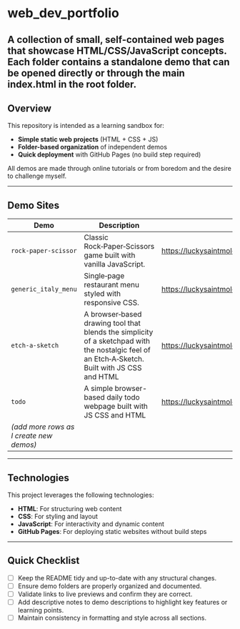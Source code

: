 # web_dev_portfolio

A collection of small, self-contained web pages that showcase  HTML/CSS/JavaScript concepts. Each folder contains a standalone demo that can be opened directly or through the main index.html in the root folder.
---

## Overview  

This repository is intended as a learning sandbox for:  
- **Simple static web projects** (HTML + CSS + JS)  
- **Folder-based organization** of independent demos  
- **Quick deployment** with GitHub Pages (no build step required)  

All demos are made through online tutorials or from boredom and the desire to challenge myself. 

---

## Demo Sites  

| Demo                | Description                                                               | Live Preview |
|---------------------|---------------------------------------------------------------------------|--------------|
| `rock-paper-scissor` | Classic Rock‑Paper‑Scissors game built with vanilla JavaScript.          | <https://luckysaintmolotov.github.io/web_dev_portfolio/rock-paper-scissor/index.html>
| `generic_italy_menu` | Single‑page restaurant menu styled with responsive CSS.                  | <https://luckysaintmolotov.github.io/web_dev_portfolio/single_page/generic_italy_menu/index.html>
| `etch-a-sketch` | A browser‑based drawing tool that blends the simplicity of a sketchpad with the nostalgic feel of an Etch‑A‑Sketch. Built with JS CSS and HTML |<https://luckysaintmolotov.github.io/web_dev_portfolio/etch-a-sketch/index.html>
|`todo`| A simple browser-based daily todo webpage built with JS CSS and HTML | <https://luckysaintmolotov.github.io/web_dev_portfolio/todo/index.html>
| *(add more rows as I create new demos)* |  |  |

---


## Technologies
This project leverages the following technologies:
- **HTML**: For structuring web content
- **CSS**: For styling and layout
- **JavaScript**: For interactivity and dynamic content
- **GitHub Pages**: For deploying static websites without build steps

---

## Quick Checklist  

- [ ] Keep the README tidy and up-to-date with any structural changes.  
- [ ] Ensure demo folders are properly organized and documented.  
- [ ] Validate links to live previews and confirm they are correct.  
- [ ] Add descriptive notes to demo descriptions to highlight key features or learning points.  
- [ ] Maintain consistency in formatting and style across all sections.
